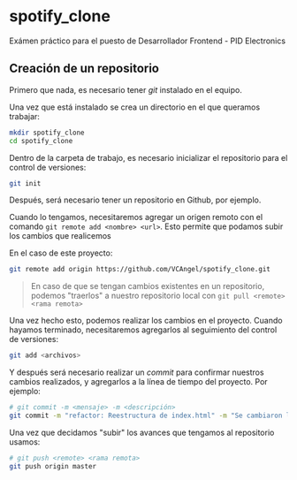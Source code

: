 # spotify_clone

Exámen práctico para el puesto de Desarrollador Frontend - PID Electronics

## Creación de un repositorio

Primero que nada, es necesario tener _git_ instalado en el equipo.

Una vez que está instalado se crea un directorio en el que queramos trabajar:

```bash
mkdir spotify_clone
cd spotify_clone
```

Dentro de la carpeta de trabajo, es necesario inicializar el repositorio para el
control de versiones:

```bash
git init
```

Después, será necesario tener un repositorio en Github, por ejemplo.

Cuando lo tengamos, necesitaremos agregar un origen remoto con el comando
`git remote add <nombre> <url>`. Esto permite que podamos subir los
cambios que realicemos

En el caso de este proyecto:
```bash
git remote add origin https://github.com/VCAngel/spotify_clone.git
```

> En caso de que se tengan cambios existentes en un repositorio, podemos "traerlos" a nuestro repositorio local con ```git pull <remote> <rama remota>```

Una vez hecho esto, podemos realizar los cambios en el proyecto. Cuando hayamos terminado, necesitaremos agregarlos al seguimiento del control de versiones:

```bash
git add <archivos>
```

Y después será necesario realizar un *commit* para confirmar nuestros cambios realizados, y agregarlos a la línea de tiempo del proyecto. Por ejemplo:

```bash
# git commit -m <mensaje> -m <descripción>
git commit -m "refactor: Reestructura de index.html" -m "Se cambiaron las etiquetas genericas (div) por más específicas..."
```

Una vez que decidamos "subir" los avances que tengamos al repositorio usamos:
```bash
# git push <remote> <rama remota>
git push origin master
```